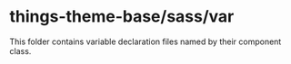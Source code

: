 # things-theme-base/sass/var

This folder contains variable declaration files named by their component class.
